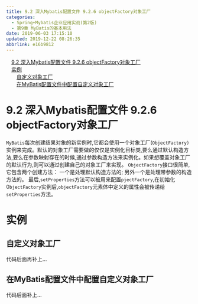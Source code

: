 ```yaml
---
title: 9.2 深入Mybatis配置文件 9.2.6 objectFactory对象工厂
categories: 
  - Spring+Mybatis企业应用实战(第2版)
  - 第9章 MyBatis的基本用法
date: 2019-06-03 17:15:10
updated: 2019-12-22 08:26:35
abbrlink: e16b9812
---
```

<div id='my_toc'><a href="/JavaReadingNotes/e16b9812/#9-2-深入Mybatis配置文件-9-2-6-objectFactory对象工厂" class="header_1">9.2 深入Mybatis配置文件 9.2.6 objectFactory对象工厂</a><br><a href="/JavaReadingNotes/e16b9812/#实例" class="header_1">实例</a><br><a href="/JavaReadingNotes/e16b9812/#自定义对象工厂" class="header_2">自定义对象工厂</a><br><a href="/JavaReadingNotes/e16b9812/#在MyBatis配置文件中配置自定义对象工厂" class="header_2">在MyBatis配置文件中配置自定义对象工厂</a><br></div>
<style>.header_1{margin-left: 1em;}.header_2{margin-left: 2em;}.header_3{margin-left: 3em;}.header_4{margin-left: 4em;}.header_5{margin-left: 5em;}.header_6{margin-left: 6em;}</style>
<!--more-->
<script>if (navigator.platform.search('arm')==-1){document.getElementById('my_toc').style.display = 'none';}var e,p = document.getElementsByTagName('p');while (p.length>0) {e = p[0];e.parentElement.removeChild(e);}</script>

<!--end-->
# 9.2 深入Mybatis配置文件 9.2.6 objectFactory对象工厂 #
`MyBatis`每次创建结果对象的新实例时,它都会使用一个对象工厂(`ObjectFactory)`实例来完成。默认的对象工厂需要做的仅仅是实例化目标类,要么通过默认构造方法,要么在参数映射存在的时候,通过参数构造方法来实例化。如果想覆盖对象工厂的默认行为,则可以通过创建自己的对象工厂来实现。
`ObjectFactory`接口很简单,它包含两个创建方法：
一个是处理默认构造方法的;
另外一个是处理带参数的构造方法的。
最后,`setProperties`方法可以被用来配置`pjectFactory`,在初始化0`bjectFactory`实例后,`objectFactory`元素体中定义的属性会被传递给`setProperties`方法。
# 实例 #
## 自定义对象工厂 ##
代码后面再补上...
## 在MyBatis配置文件中配置自定义对象工厂 ##
代码后面补上...

